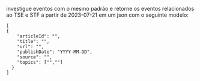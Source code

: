investigue eventos com o mesmo padrão e retorne os eventos relacionados ao TSE e STF a partir de 2023-07-21 em um json com o seguinte modelo:

```
[
{
    "articleId": "",
    "title": "",
    "url": "",
    "publishDate": "YYYY-MM-DD",
    "source": "",
    "topics": ["",""]
  }
]
```